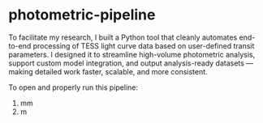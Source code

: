 # photometric-pipeline
To facilitate my research, I built a Python tool that cleanly automates end-to-end processing of TESS light curve data based on user-defined transit parameters. I designed it to streamline high-volume photometric analysis, support custom model integration, and output analysis-ready datasets — making detailed work faster, scalable, and more consistent.

To open and properly run this pipeline:

1) mm
2) m
